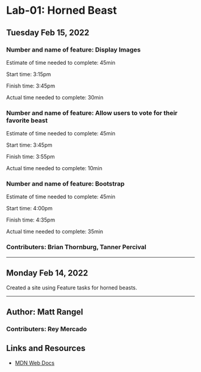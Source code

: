 # Lab-01: Horned Beast

## Tuesday Feb 15, 2022

### Number and name of feature: **Display Images**

Estimate of time needed to complete: 45min

Start time: 3:15pm

Finish time: 3:45pm

Actual time needed to complete: 30min

### Number and name of feature: **Allow users to vote for their favorite beast**

Estimate of time needed to complete: 45min

Start time: 3:45pm

Finish time: 3:55pm

Actual time needed to complete: 10min

### Number and name of feature: **Bootstrap**

Estimate of time needed to complete: 45min

Start time: 4:00pm

Finish time: 4:35pm

Actual time needed to complete: 35min

### Contributers: Brian Thornburg, Tanner Percival

----------------------

## Monday Feb 14, 2022

Created a site using Feature tasks for horned beasts.

----------------------

## Author: Matt Rangel

### Contributers: Rey Mercado

## Links and Resources

* [MDN Web Docs](https://developer.mozilla.org/en-US/docs/Web/JavaScript)
